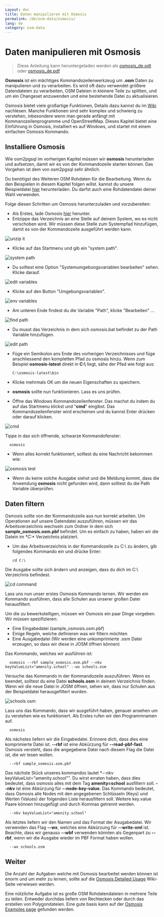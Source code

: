 ```yaml
---
Layout: doc
title: Daten manipulieren mit Osmosis
permalink: /de/osm-data/osmosis/
lang: de
category: osm-data
---
```


Daten manipulieren mit Osmosis
===============================

> Diese Anleitung kann heruntergeladen werden als [osmosis_de.odt](/files/osmosis_de.odt) oder [osmosis_de.pdf](/files/osmosis_de.pdf)  

**Osmosis** ist ein mächtiges Kommandozeilenwerkzeug um **.osm** Daten zu manipulieren und zu verarbeiten. Es wird oft dazu verwendet größere Datendateien zu verarbeiten, OSM Dateien in kleinere Teile zu splitten, und um ein Changeset anzuwenden und eine bestehende Datei zu aktualisieren.  

Osmosis bietet viele großartige Funktionen, Details dazu kannst du im [Wiki](http://wiki.openstreetmap.org/wiki/Osmosis/Detailed_Usage_0.41) nachlesen. Manche Funktionen sind sehr komplex und schwierig zu verstehen, inbesondere wenn man gerade anfängt mit Kommanozeilenprogramme und OpenStreetMap. Dieses Kapitel bietet eine Einführung in Osmosis, installiert es auf Windows, und startet mit einem einfachen Osmosis Kommando.  

Installiere Osmosis
----------------

Wie osm2pgsql im vorherigen Kapitel müssen wir **osmosis** herunterladen und aufsetzen, damit wir es von der Kommandozeile starten können. Das Vorgehen ist dem von osm2pgsql sehr ähnlich.  

Du benötigst des Weiteren OSM Rohdaten für die Bearbeitung. Wenn du den Beispielen in diesem Kapitel folgen willst. kannst du unsere Beispieldatei [hier](/files/sample_osmosis.osm.pbf) herunterladen. Du darfst auch eine Rohdatendatei deiner Wahl verwenden.  

Folge diesen Schritten um Osmosis herunterzuladen und vorzubereiten:  

- Als Erstes, lade Osmosis [hier](http://bretth.dev.openstreetmap.org/osmosis-build/osmosis-latest.zip) herunter.  
- Entzippe das Verzeichnis an eine Stelle auf deinem System, wo es nicht verschoben wird. Wir müssen diese Stelle zum Systempfad hinzufügen, damit es von der Kommandozeile ausgeführt werden kann.  

![unzip it][]

- Klicke auf das Startmenu und gib ein "system path".  

![system path][]

- Du solltest eine Option "Systemumgebungsvariablen bearbeiten" sehen. Klicke darauf.  

![edit variables][]

- Klicke auf den Button "Umgebungsvariablen".  

![env variables][]

- Am unteren Ende findest du die Variable "Path", klicke "Bearbeiten" ...  

![find path][]

- Du musst das Verzeichnis in dem sich osmosis.bat befindet zu der Path Variable hinzufügen.  

![edit path][]

- Füge ein Semikolon ans Ende des vorherigen Verzeichnisses und füge  anschliessend den kompletten Pfad zu osmosis hinzu. Wenn zum Beispiel **osmosis-latest** direkt in **C:\\** liegt, sähe der Pfad wie folgt aus:  
	
      C:\osmosis-latest\bin

- Klicke mehrmals OK um die neuen Eigenschaften zu speichern.  
- **osmosis** sollte nun funktionieren. Lass es uns prüfen.  
- Öffne das Windows Kommandozeilenfenster. Das machst du indem du auf das Startmenu klickst und "**cmd**" eingibst. Das Kommandozeilenfenster wird erscheinen und du kannst Enter drücken oder darauf klicken.  

![cmd][]

Tippe in das sich öffnende, schwarze Kommandofenster:  

      osmosis

- Wenn alles korrekt funktioniert, solltest du eine Nachricht bekommen wie:  

![osmosis test][]

- Wenn du keine solche Ausgabe siehst und die Meldung kommt, dass die Anwendung **osmosis** nicht gefunden wird, dann solltest du die Path Variable überprüfen.  

Daten filtern
---------------

Osmosis sollte von der Kommandozeile aus nun korrekt arbeiten. Um Operationen auf unsere Datendatei auszuführen, müssen wir das Arbeitsverzeichnis wechseln zum Ordner in dem sich **sample_osmosis.osm.pbf** befindet. Um es einfach zu haben, haben wir die Datein im **C:\** Verzeichnis platziert.  

- Um das Arbeitsverzeichnis in der Kommandozeile zu C:\ zu ändern, gib folgendes Kommando ein und drücke Enter:  

      cd C:\
    
Die Ausgabe sollte sich ändern und anzeigen, dass du dich im C:\ Verzeichnis befindest.  

![cd command][]

Lass uns nun unser erstes Osmosis Kommando lernen. Wir werden ein Kommando ausführen, dass alle Schulen aus unserer großen Datei herausfiltert.  

Um die zu bewerkstelligen, müssen wir Osmosis ein paar Dinge vorgeben. Wir müssen spezifizieren:  

- Eine Eingabedatei (sample_osmosis.osm.pbf)  
- Einige Regeln, welche definieren was wir filtern möchten  
- Eine Ausgabedatei (Wir werden eine unkomprimierte .osm Datei erzeugen, so dass wir diese in JOSM öffnen können)  

Das Kommando, welches wir ausführen ist:  

      osmosis --rbf sample_osmosis.osm.pbf --nkv keyValueList="amenity.school" --wx schools.osm

Versuche das Kommando in der Kommandozeile auszuführen. Wenn es beendet, solltest du eine Datei **schools.osm** in deinem Verzeichnis finden. Wenn wir die neue Datei in JOSM öffnen, sehen wir, dass nur Schulen aus der Beispieldatei herausgefiltert wurden.  

![schools osm][]

Lass uns das Kommando, dass wir ausgeführt haben, genauer ansehen um zu verstehen wie es funktioniert. Als Erstes rufen wir den Programmnamen auf.

      osmosis

Als nächstes liefern wir die Eingabedatei. Erinnere dich, dass dies eine komprimierte Datei ist. **--rbf** ist eine Abkürzung für **--read-pbf-fast**. Osmosis versteht, dass die angegebene Datei nach diesem Flag die Datei ist, die wir lesen wollen.  

      --rbf sample_osmosis.osm.pbf

Das nächste Stück unseres kommandos lautet *--nkv keyValueList="amenity.school"". Du wirst erraten haben, dass dies bedeutet, dass osmosis alles mit dem Tag **amenity=school** ausfiltern soll. **--nkv** ist eine Abkürzung für **--node-key-value**. Das Kommando bedeutet, dass Osmosis alle Nodes mit den angegebenen Schlüsseln (Keys) und Werten (Values) der folgenden Liste herausfiltern soll. Weitere key.value Paare können hinzugefügt und durch Kommas getrennt werden.  

      --nkv keyValueList="amenity.school"

Als letztes liefern wir den Namen und das Format der Asugabedatei. Wir verwenden das Flag **--wx**, welches eine Abkürzung für **--write-xml** ist. Beachte, dass wir genauso **--wbf** verwenden könnten als Gegenpart zu **--rbf**, wenn wir die Ausgabe wieder im PBF Format haben wollen.  

      --wx schools.osm

Weiter
---------------

Die Anzahl der Aufgaben welche mit Osmosis bearbeitet werden können ist enorm und um mehr zu lernen, sollte auf die [Osmosis Detailed Usage](http://wiki.openstreetmap.org/wiki/Osmosis/Detailed_Usage_0.43) Wiki-Seite verwiesen werden.  

Eine nützliche Aufgabe ist es große OSM Rohdatendateien in mehrere Teile zu teilen. Entweder durchdas liefern von Rechtecken oder durch das erstellen von Polygondateien. Eine gute basis kann auf der [Osmosis Examples page](http://wiki.openstreetmap.org/wiki/Osmosis/Examples) gefunden werden.  

[unzip it]: /images/osm-data/unzip-it.png
[system path]: /images/osm-data/system-path.png
[edit variables]: /images/osm-data/edit-environment-variables.png
[env variables]: /images/osm-data/environment-variables.png
[find path]: /images/osm-data/find-path.png
[edit path]: /images/osm-data/edit-path-variable.png
[cmd]: /images/osm-data/cmd.png
[osmosis test]: /images/osm-data/osmosis-test.png
[cd command]: /images/osm-data/cd-command.png
[schools osm]: /images/osm-data/schools-osm.png


